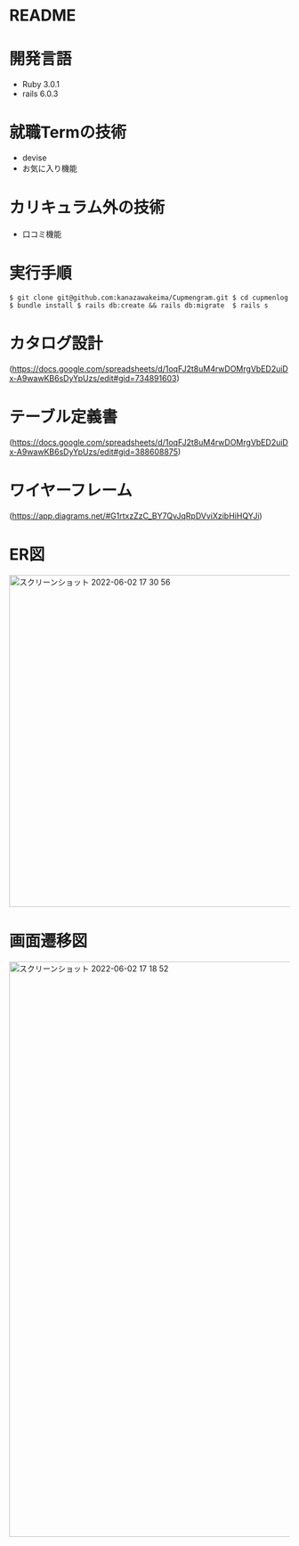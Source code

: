 # README
# 開発言語
  - Ruby 3.0.1
  - rails 6.0.3
# 就職Termの技術
  - devise
  - お気に入り機能
# カリキュラム外の技術
  - 口コミ機能
# 実行手順
  `$ git clone git@github.com:kanazawakeima/Cupmengram.git
   $ cd cupmenlog
   $ bundle install
   $ rails db:create && rails db:migrate 
   $ rails s`

# カタログ設計
(https://docs.google.com/spreadsheets/d/1oqFJ2t8uM4rwDOMrgVbED2uiDx-A9wawKB6sDyYpUzs/edit#gid=734891603)
# テーブル定義書
(https://docs.google.com/spreadsheets/d/1oqFJ2t8uM4rwDOMrgVbED2uiDx-A9wawKB6sDyYpUzs/edit#gid=388608875)
# ワイヤーフレーム
(https://app.diagrams.net/#G1rtxzZzC_BY7QvJqRpDVviXzibHiHQYJi)

# ER図
<img width="596" alt="スクリーンショット 2022-06-02 17 30 56" src="https://user-images.githubusercontent.com/100675010/171588980-76c59f1d-20b7-470e-8055-7ced4f086ce1.png">

# 画面遷移図
<img width="1033" alt="スクリーンショット 2022-06-02 17 18 52" src="https://user-images.githubusercontent.com/100675010/171589104-4340ee3a-1c6c-49b5-a2f4-900cb87af789.png">
